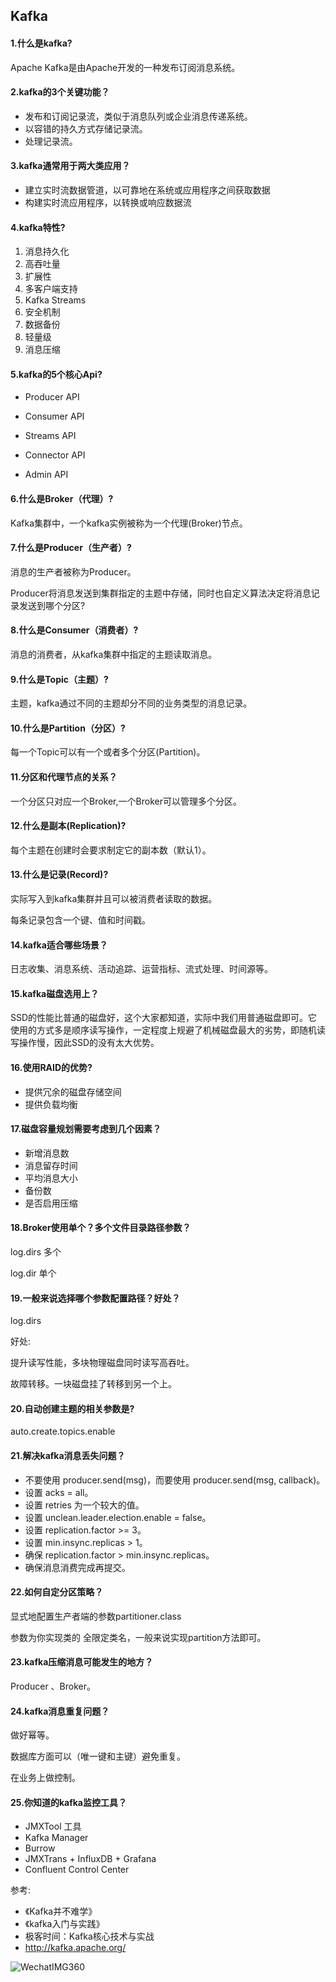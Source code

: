 ## Kafka

#### 1.什么是kafka?

Apache Kafka是由Apache开发的一种发布订阅消息系统。

#### 2.kafka的3个关键功能？

- 发布和订阅记录流，类似于消息队列或企业消息传递系统。
- 以容错的持久方式存储记录流。
- 处理记录流。

#### 3.kafka通常用于两大类应用？

- 建立实时流数据管道，以可靠地在系统或应用程序之间获取数据
- 构建实时流应用程序，以转换或响应数据流

#### 4.kafka特性?

1. 消息持久化
2. 高吞吐量
3. 扩展性
4. 多客户端支持
5. Kafka Streams
6. 安全机制
7. 数据备份
8. 轻量级
9. 消息压缩

#### 5.kafka的5个核心Api?

-  Producer API 

-  Consumer API

-  Streams API 

-  Connector API 

-  Admin API 

#### 6.什么是Broker（代理）?

Kafka集群中，一个kafka实例被称为一个代理(Broker)节点。

#### 7.什么是Producer（生产者）?

消息的生产者被称为Producer。

Producer将消息发送到集群指定的主题中存储，同时也自定义算法决定将消息记录发送到哪个分区?

#### 8.什么是Consumer（消费者）?

消息的消费者，从kafka集群中指定的主题读取消息。

#### 9.什么是Topic（主题）?

主题，kafka通过不同的主题却分不同的业务类型的消息记录。

#### 10.什么是Partition（分区）?

每一个Topic可以有一个或者多个分区(Partition)。

#### 11.分区和代理节点的关系？

一个分区只对应一个Broker,一个Broker可以管理多个分区。

#### 12.什么是副本(Replication)?

每个主题在创建时会要求制定它的副本数（默认1）。

#### 13.什么是记录(Record)?

实际写入到kafka集群并且可以被消费者读取的数据。

每条记录包含一个键、值和时间戳。

#### 14.kafka适合哪些场景？

日志收集、消息系统、活动追踪、运营指标、流式处理、时间源等。

#### 15.kafka磁盘选用上？

SSD的性能比普通的磁盘好，这个大家都知道，实际中我们用普通磁盘即可。它使用的方式多是顺序读写操作，一定程度上规避了机械磁盘最大的劣势，即随机读写操作慢，因此SSD的没有太大优势。

#### 16.使用RAID的优势?

- 提供冗余的磁盘存储空间
- 提供负载均衡

#### 17.磁盘容量规划需要考虑到几个因素？

- 新增消息数
- 消息留存时间
- 平均消息大小
- 备份数
- 是否启用压缩

#### 18.Broker使用单个？多个文件目录路径参数？

log.dirs 多个

log.dir 单个

#### 19.一般来说选择哪个参数配置路径？好处？

log.dirs

好处:

提升读写性能，多块物理磁盘同时读写高吞吐。

故障转移。一块磁盘挂了转移到另一个上。

#### 20.自动创建主题的相关参数是?

auto.create.topics.enable

#### 21.解决kafka消息丢失问题？

- 不要使用 producer.send(msg)，而要使用 producer.send(msg, callback)。
- 设置 acks = all。
- 设置 retries 为一个较大的值。
- 设置 unclean.leader.election.enable = false。
- 设置 replication.factor >= 3。
- 设置 min.insync.replicas > 1。
- 确保 replication.factor > min.insync.replicas。
- 确保消息消费完成再提交。

#### 22.如何自定分区策略？

显式地配置生产者端的参数partitioner.class

参数为你实现类的 全限定类名，一般来说实现partition方法即可。

#### 23.kafka压缩消息可能发生的地方？

Producer 、Broker。

#### 24.kafka消息重复问题？

做好幂等。

数据库方面可以（唯一键和主键）避免重复。

在业务上做控制。

#### 25.你知道的kafka监控工具？

- JMXTool 工具
- Kafka Manager
- Burrow
- JMXTrans + InfluxDB + Grafana
- Confluent Control Center

参考:

- 《Kafka并不难学》
- 《kafka入门与实践》
- 极客时间：Kafka核心技术与实战
- http://kafka.apache.org/

![WechatIMG360](https://gitee.com/yizhibuerdai/Imagetools/raw/master/images/common1.png)
